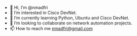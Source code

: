 - 👋 Hi, I’m @nmadfri
- 👀 I’m interested in Cisco DevNet.
- 🌱 I’m currently learning Python, Ubuntu and Cisco DevNet.
- 💞️ I’m looking to collaborate on network automation projects.
- 📫 How to reach me nmadfri@gmail.com

<!---
nmadfri/nmadfri is a ✨ special ✨ repository because its `README.md` (this file) appears on your GitHub profile.
You can click the Preview link to take a look at your changes.
--->
